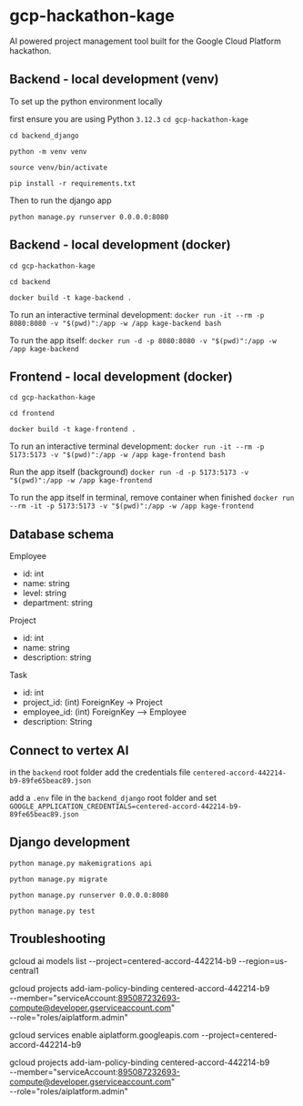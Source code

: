 # gcp-hackathon-kage
AI powered project management tool built for the Google Cloud Platform hackathon.

## Backend - local development (venv)

To set up the python environment locally

first ensure you are using Python `3.12.3`
`cd gcp-hackathon-kage`

`cd backend_django`

`python -m venv venv`

`source venv/bin/activate`

`pip install -r requirements.txt`

Then to run the django app

`python manage.py runserver 0.0.0.0:8080`

## Backend - local development (docker)

`cd gcp-hackathon-kage`

`cd backend`

`docker build -t kage-backend .`

To run an interactive terminal development:
`docker run -it --rm -p 8080:8080 -v "$(pwd)":/app -w /app kage-backend bash`

To run the app itself:
`docker run -d -p 8080:8080 -v "$(pwd)":/app -w /app kage-backend`

## Frontend - local development (docker)

`cd gcp-hackathon-kage`

`cd frontend`

`docker build -t kage-frontend .`

To run an interactive terminal development:
`docker run -it --rm -p 5173:5173 -v "$(pwd)":/app -w /app kage-frontend bash`

Run the app itself (background)
`docker run -d -p 5173:5173 -v "$(pwd)":/app -w /app kage-frontend`

To run the app itself in terminal, remove container when finished
`docker run --rm -it -p 5173:5173 -v "$(pwd)":/app -w /app kage-frontend`


## Database schema

Employee
- id: int
- name: string
- level: string
- department: string

Project
- id: int
- name: string
- description: string

Task
- id: int
- project_id: (int) ForeignKey -> Project
- employee_id: (int) ForeignKey —> Employee
- description: String



## Connect to vertex AI

in the `backend` root folder add the credentials file `centered-accord-442214-b9-89fe65beac89.json`

add a `.env` file in the `backend_django` root folder and set
`GOOGLE_APPLICATION_CREDENTIALS=centered-accord-442214-b9-89fe65beac89.json`

## Django development

`python manage.py makemigrations api`

`python manage.py migrate`

`python manage.py runserver 0.0.0.0:8080`

`python manage.py test`

## Troubleshooting

gcloud ai models list --project=centered-accord-442214-b9 --region=us-central1 

gcloud projects add-iam-policy-binding centered-accord-442214-b9 \
  --member="serviceAccount:895087232693-compute@developer.gserviceaccount.com" \
  --role="roles/aiplatform.admin"

gcloud services enable aiplatform.googleapis.com --project=centered-accord-442214-b9

gcloud projects add-iam-policy-binding centered-accord-442214-b9 \
  --member="serviceAccount:895087232693-compute@developer.gserviceaccount.com" \
  --role="roles/aiplatform.admin"